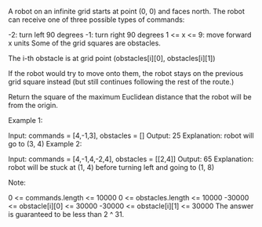 A robot on an infinite grid starts at point (0, 0) and faces north.  The robot can receive one of three possible types of commands:

-2: turn left 90 degrees
-1: turn right 90 degrees
1 <= x <= 9: move forward x units
Some of the grid squares are obstacles. 

The i-th obstacle is at grid point (obstacles[i][0], obstacles[i][1])

If the robot would try to move onto them, the robot stays on the previous grid square instead (but still continues following the rest of the route.)

Return the square of the maximum Euclidean distance that the robot will be from the origin.

 

Example 1:

Input: commands = [4,-1,3], obstacles = []
Output: 25
Explanation: robot will go to (3, 4)
Example 2:

Input: commands = [4,-1,4,-2,4], obstacles = [[2,4]]
Output: 65
Explanation: robot will be stuck at (1, 4) before turning left and going to (1, 8)
 

Note:

0 <= commands.length <= 10000
0 <= obstacles.length <= 10000
-30000 <= obstacle[i][0] <= 30000
-30000 <= obstacle[i][1] <= 30000
The answer is guaranteed to be less than 2 ^ 31.